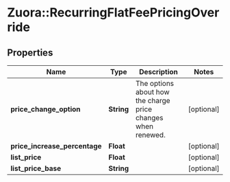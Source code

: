 # Zuora::RecurringFlatFeePricingOverride

## Properties
Name | Type | Description | Notes
------------ | ------------- | ------------- | -------------
**price_change_option** | **String** | The options about how the charge price changes when renewed. | [optional] 
**price_increase_percentage** | **Float** |  | [optional] 
**list_price** | **Float** |  | [optional] 
**list_price_base** | **String** |  | [optional] 


